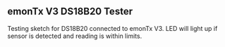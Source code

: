## emonTx V3 DS18B20 Tester

Testing sketch for DS18B20 connected to emonTx V3. LED will light up if sensor is detected and reading is within limits. 
